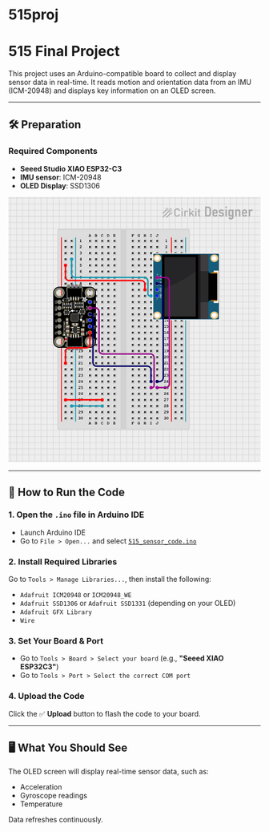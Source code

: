 # 515proj
# 515 Final Project

This project uses an Arduino-compatible board to collect and display sensor data in real-time. It reads motion and orientation data from an IMU (ICM-20948) and displays key information on an OLED screen.

---

## 🛠 Preparation

### Required Components
- **Seeed Studio XIAO ESP32-C3**
- **IMU sensor**: ICM-20948
- **OLED Display**: SSD1306

![Circuit Diagram](./breadboard.png)

---

## 🚀 How to Run the Code

### 1. Open the `.ino` file in Arduino IDE
- Launch Arduino IDE  
- Go to `File > Open...` and select [`515_sensor_code.ino`](./515_sensor_code.ino)

### 2. Install Required Libraries  
Go to `Tools > Manage Libraries...`, then install the following:
- `Adafruit ICM20948` or `ICM20948_WE`
- `Adafruit SSD1306` or `Adafruit SSD1331` (depending on your OLED)
- `Adafruit GFX Library`
- `Wire`

### 3. Set Your Board & Port  
- Go to `Tools > Board > Select your board` (e.g., **"Seeed XIAO ESP32C3"**)  
- Go to `Tools > Port > Select the correct COM port`

### 4. Upload the Code  
Click the ✅ **Upload** button to flash the code to your board.

---

## 🖥️ What You Should See

The OLED screen will display real-time sensor data, such as:
- Acceleration
- Gyroscope readings
- Temperature

Data refreshes continuously.
